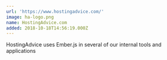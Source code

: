 ```yaml
---
url: 'https://www.hostingadvice.com/'
image: ha-logo.png
name: HostingAdvice.com
added: 2018-10-18T14:56:19.000Z
---
```

HostingAdvice uses Ember.js in several of our internal tools and applications